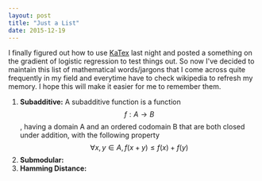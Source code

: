 ```yaml
---
layout: post
title: "Just a List"
date: 2015-12-19
---
```

I finally figured out how to use [KaTex](https://github.com/Khan/KaTeX) last night and posted a something on the gradient of logistic regression to test things out.
So now I've decided to maintain this list of mathematical words/jargons that I come across quite frequently in my field and everytime have to check wikipedia to refresh my memory. I hope this will make it easier for me to remember them.

1. **Subadditive:**
A subadditive function is a function $$f:A \rightarrow B$$ , having a domain A and an ordered codomain B that are both closed under addition, with the following property $$\forall x,y \in A, f(x+y) \leq f(x) + f(y)$$
2. **Submodular:**
3. **Hamming Distance:**
